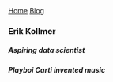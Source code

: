 <!-- Navigation (Stays on Top) -->
<div class="w3-top w3-bar w3-black">
<a href="#home" class="w3-bar-item w3-button">Home</a>
<a href="blog.md" class="w3-bar-item w3-button">Blog</a>
</div>

### Erik Kollmer
##### Aspiring data scientist
##### **Playboi Carti** invented music
